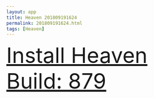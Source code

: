 ```yaml
---
layout: app
title: Heaven 201809191624
permalink: 201809191624.html
tags: [Heaven]
---
```

<div class="pure-g">
    <div class="pure-u-1-1" style="font-size: 4em">
        <a class="pure-button-primary" href="itms-services://?action=download-manifest&url=https%3A%2F%2Flitsungyisigono.github.io%2FTestScript%2Fmanifests%2F201809191624.plist"><i class="fa fa-download" aria-hidden="true"></i>Install Heaven Build: 879</a>
    </div>
</div>